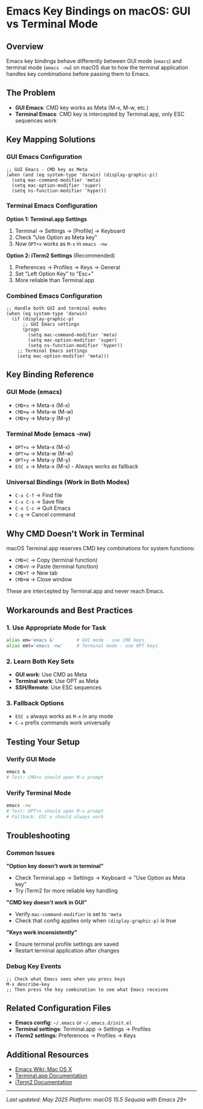 # Emacs Key Bindings on macOS: GUI vs Terminal Mode

## Overview

Emacs key bindings behave differently between GUI mode (`emacs`) and terminal mode (`emacs -nw`) on macOS due to how the terminal application handles key combinations before passing them to Emacs.

## The Problem

- **GUI Emacs**: CMD key works as Meta (M-x, M-w, etc.)
- **Terminal Emacs**: CMD key is intercepted by Terminal.app, only ESC sequences work

## Key Mapping Solutions

### GUI Emacs Configuration

```elisp
;; GUI Emacs - CMD key as Meta
(when (and (eq system-type 'darwin) (display-graphic-p))
  (setq mac-command-modifier 'meta)
  (setq mac-option-modifier 'super)
  (setq ns-function-modifier 'hyper))
```

### Terminal Emacs Configuration

**Option 1: Terminal.app Settings**
1. Terminal → Settings → [Profile] → Keyboard
2. Check "Use Option as Meta key"
3. Now `OPT+x` works as `M-x` in `emacs -nw`

**Option 2: iTerm2 Settings** (Recommended)
1. Preferences → Profiles → Keys → General
2. Set "Left Option Key" to "Esc+"
3. More reliable than Terminal.app

### Combined Emacs Configuration

```elisp
;; Handle both GUI and terminal modes
(when (eq system-type 'darwin)
  (if (display-graphic-p)
      ;; GUI Emacs settings
      (progn
        (setq mac-command-modifier 'meta)
        (setq mac-option-modifier 'super)
        (setq ns-function-modifier 'hyper))
    ;; Terminal Emacs settings
    (setq mac-option-modifier 'meta)))
```

## Key Binding Reference

### GUI Mode (emacs)
- `CMD+x` → Meta-x (M-x)
- `CMD+w` → Meta-w (M-w) 
- `CMD+y` → Meta-y (M-y)

### Terminal Mode (emacs -nw)
- `OPT+x` → Meta-x (M-x)
- `OPT+w` → Meta-w (M-w)
- `OPT+y` → Meta-y (M-y)
- `ESC x` → Meta-x (M-x) - Always works as fallback

### Universal Bindings (Work in Both Modes)
- `C-x C-f` → Find file
- `C-x C-s` → Save file  
- `C-x C-c` → Quit Emacs
- `C-g` → Cancel command

## Why CMD Doesn't Work in Terminal

macOS Terminal.app reserves CMD key combinations for system functions:
- `CMD+C` → Copy (terminal function)
- `CMD+V` → Paste (terminal function)
- `CMD+T` → New tab
- `CMD+W` → Close window

These are intercepted by Terminal.app and never reach Emacs.

## Workarounds and Best Practices

### 1. Use Appropriate Mode for Task
```bash
alias em='emacs &'        # GUI mode - use CMD keys
alias emt='emacs -nw'     # Terminal mode - use OPT keys
```

### 2. Learn Both Key Sets
- **GUI work**: Use CMD as Meta
- **Terminal work**: Use OPT as Meta
- **SSH/Remote**: Use ESC sequences

### 3. Fallback Options
- `ESC x` always works as `M-x` in any mode
- `C-x` prefix commands work universally

## Testing Your Setup

### Verify GUI Mode
```bash
emacs &
# Test: CMD+x should open M-x prompt
```

### Verify Terminal Mode
```bash
emacs -nw
# Test: OPT+x should open M-x prompt
# Fallback: ESC x should always work
```

## Troubleshooting

### Common Issues

**"Option key doesn't work in terminal"**
- Check Terminal.app → Settings → Keyboard → "Use Option as Meta key"
- Try iTerm2 for more reliable key handling

**"CMD key doesn't work in GUI"**
- Verify `mac-command-modifier` is set to `'meta`
- Check that config applies only when `(display-graphic-p)` is true

**"Keys work inconsistently"**
- Ensure terminal profile settings are saved
- Restart terminal application after changes

### Debug Key Events

```elisp
;; Check what Emacs sees when you press keys
M-x describe-key
;; Then press the key combination to see what Emacs receives
```

## Related Configuration Files

- **Emacs config**: `~/.emacs` or `~/.emacs.d/init.el`
- **Terminal settings**: Terminal.app → Settings → Profiles
- **iTerm2 settings**: Preferences → Profiles → Keys

## Additional Resources

- [Emacs Wiki: Mac OS X](https://www.emacswiki.org/emacs/MacOSX)
- [Terminal.app Documentation](https://support.apple.com/guide/terminal/)
- [iTerm2 Documentation](https://iterm2.com/documentation.html)

---

*Last updated: May 2025*
*Platform: macOS 15.5 Sequoia with Emacs 29+*
